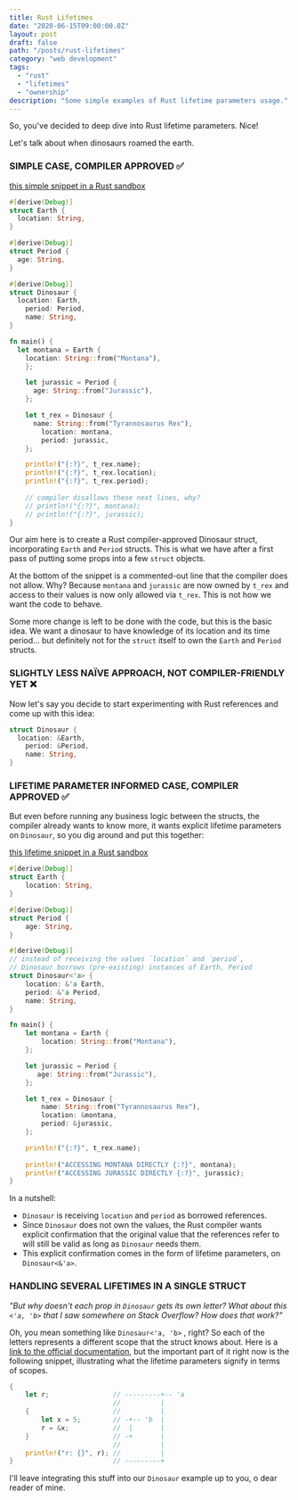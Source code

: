 ```yaml
---
title: Rust Lifetimes
date: "2020-06-15T09:00:00.0Z"
layout: post
draft: false
path: "/posts/rust-lifetimes"
category: "web development"
tags:
  - "rust"
  - "lifetimes"
  - "ownership"
description: "Some simple examples of Rust lifetime parameters usage."
---
```


So, you've decided to deep dive into Rust lifetime parameters. Nice!  

Let's talk about when dinosaurs roamed the earth.  

### SIMPLE CASE, COMPILER APPROVED ✅

[this simple snippet in a Rust sandbox][rust-sandbox:simple]

```rust
#[derive(Debug)]
struct Earth {
  location: String,
}

#[derive(Debug)]
struct Period {
  age: String,
}

#[derive(Debug)]
struct Dinosaur {
  location: Earth,
    period: Period,
    name: String,
}

fn main() {
  let montana = Earth {
    location: String::from("Montana"),
    };

    let jurassic = Period {
      age: String::from("Jurassic"),
    };

    let t_rex = Dinosaur {
      name: String::from("Tyrannosaurus Rex"),
        location: montana,
        period: jurassic,
    };

    println!("{:?}", t_rex.name);
    println!("{:?}", t_rex.location);
    println!("{:?}", t_rex.period);
    
    // compiler disallows these next lines, why?
    // println!("{:?}", montana); 
    // println!("{:?}", jurassic); 
}
```

Our aim here is to create a Rust compiler-approved Dinosaur struct, incorporating `Earth` and `Period` structs. This is what we have after a first pass of putting some props into a few `struct` objects.  

At the bottom of the snippet is a commented-out line that the compiler does not allow. Why? Because `montana` and `jurassic` are now owned by `t_rex` and access to their values is now only allowed via `t_rex`. This is not how we want the code to behave.

Some more change is left to be done with the code, but this is the basic idea. We want a dinosaur to have knowledge of its location and its time period... but definitely not for the `struct` itself to own the `Earth` and `Period` structs.

### SLIGHTLY LESS NAÏVE APPROACH, NOT COMPILER-FRIENDLY YET ❌

Now let's say you decide to start experimenting with Rust references and come up with this idea:

```rust
struct Dinosaur {
  location: &Earth,
    period: &Period,
    name: String,
}
```

### LIFETIME PARAMETER INFORMED CASE, COMPILER APPROVED ✅

But even before running any business logic between the structs, the compiler already wants to know more, it wants explicit lifetime parameters on `Dinosaur`, so you dig around and put this together:

[this lifetime snippet in a Rust sandbox][rust-sandbox:with-lifetime-a]

```rust
#[derive(Debug)]
struct Earth {
    location: String,
}

#[derive(Debug)]
struct Period {
    age: String,
}

#[derive(Debug)]
// instead of receiving the values `location` and `period`,
// Dinosaur borrows (pre-existing) instances of Earth, Period
struct Dinosaur<'a> {
    location: &'a Earth,
    period: &'a Period,
    name: String,
}

fn main() {
    let montana = Earth {
        location: String::from("Montana"),
    };

    let jurassic = Period {
       age: String::from("Jurassic"),
    };

    let t_rex = Dinosaur {
        name: String::from("Tyrannosaurus Rex"),
        location: &montana,
        period: &jurassic,
    };

    println!("{:?}", t_rex.name);
    
    println!("ACCESSING MONTANA DIRECTLY {:?}", montana); 
    println!("ACCESSING JURASSIC DIRECTLY {:?}", jurassic); 
}
```

In a nutshell:

- `Dinosaur` is receiving `location` and `period` as borrowed references. 
- Since `Dinosaur` does not own the values, the Rust compiler wants explicit confirmation that the original value that the references refer to will still be valid as long as `Dinosaur` needs them.
- This explicit confirmation comes in the form of lifetime parameters, on `Dinosaur<&'a>`.

### HANDLING SEVERAL LIFETIMES IN A SINGLE STRUCT

_"But why doesn't each prop in `Dinosaur` gets its own letter? What about this `<'a, 'b>` that I saw somewhere on Stack Overflow? How does that work?"_

Oh, you mean something like `Dinosaur<'a, 'b>` , right? So each of the letters represents a different scope that the struct knows about. Here is a [link to the official documentation][rust-book:borrow-checker], but the important part of it right now is the following snippet, illustrating what the lifetime parameters signify in terms of scopes.

```rust
{
    let r;                // ---------+-- 'a
                          //          |
    {                     //          |
        let x = 5;        // -+-- 'b  |
        r = &x;           //  |       |
    }                     // -+       |
                          //          |
    println!("r: {}", r); //          |
}                         // ---------+
```

I'll leave integrating this stuff into our `Dinosaur` example up to you, o dear reader of mine.

[rust-sandbox:simple]: https://play.rust-lang.org/?version=stable&mode=debug&edition=2015&code=%23!%5Ballow(unused)%5D%0A%23%5Bderive(Debug)%5D%0Astruct%20Earth%20%7B%0A%20%20%20%20location%3A%20String%2C%0A%7D%0A%0A%23%5Bderive(Debug)%5D%0Astruct%20Period%20%7B%0A%20%20%20%20age%3A%20String%2C%0A%7D%0A%0A%23%5Bderive(Debug)%5D%0Astruct%20Dinosaur%20%7B%0A%20%20%20%20location%3A%20Earth%2C%0A%20%20%20%20period%3A%20Period%2C%0A%20%20%20%20name%3A%20String%2C%0A%7D%0A%0Afn%20main()%20%7B%0A%20%20%20%20let%20montana%20%3D%20Earth%20%7B%0A%20%20%20%20%20%20%20%20location%3A%20String%3A%3Afrom(%22Montana%22)%2C%0A%20%20%20%20%7D%3B%0A%0A%20%20%20%20let%20jurassic%20%3D%20Period%20%7B%0A%20%20%20%20%20%20%20%20age%3A%20String%3A%3Afrom(%22Jurassic%22)%2C%0A%20%20%20%20%7D%3B%0A%0A%20%20%20%20let%20t_rex%20%3D%20Dinosaur%20%7B%0A%20%20%20%20%20%20%20%20name%3A%20String%3A%3Afrom(%22Tyrannosaurus%20Rex%22)%2C%0A%20%20%20%20%20%20%20%20location%3A%20montana%2C%0A%20%20%20%20%20%20%20%20period%3A%20jurassic%2C%0A%20%20%20%20%7D%3B%0A%0A%20%20%20%20println!(%22%7B%3A%3F%7D%22%2C%20t_rex)%3B%0A%7D%0A

[rust-sandbox:with-lifetime-a]: https://play.rust-lang.org/?version=stable&mode=debug&edition=2015&code=%23%5Bderive(Debug)%5D%0Astruct%20Earth%20%7B%0A%20%20location%3A%20String%2C%0A%7D%0A%0A%23%5Bderive(Debug)%5D%0Astruct%20Period%20%7B%0A%20%20%20%20age%3A%20String%2C%0A%7D%0A%0A%23%5Bderive(Debug)%5D%0A%2F%2F%20instead%20of%20receiving%20the%20values%20%60location%60%20and%20%60period%60%2C%0A%2F%2F%20Dinosaur%20borrows%20(pre-existing)%20instances%20of%20Earth%2C%20Period%0Astruct%20Dinosaur%3C'a%3E%20%7B%0A%20%20%20%20location%3A%20%26'a%20Earth%2C%0A%20%20%20%20period%3A%20%26'a%20Period%2C%0A%20%20%20%20name%3A%20String%2C%0A%7D%0A%0A%0Afn%20main()%20%7B%0A%20%20let%20montana%20%3D%20Earth%20%7B%0A%20%20%20%20location%3A%20String%3A%3Afrom(%22Montana%22)%2C%0A%20%20%20%20%7D%3B%0A%0A%20%20%20%20let%20jurassic%20%3D%20Period%20%7B%0A%20%20%20%20%20%20age%3A%20String%3A%3Afrom(%22Jurassic%22)%2C%0A%20%20%20%20%7D%3B%0A%0A%20%20%20%20let%20t_rex%20%3D%20Dinosaur%20%7B%0A%20%20%20%20%20%20name%3A%20String%3A%3Afrom(%22Tyrannosaurus%20Rex%22)%2C%0A%20%20%20%20%20%20%20%20location%3A%20%26montana%2C%0A%20%20%20%20%20%20%20%20period%3A%20%26jurassic%2C%0A%20%20%20%20%7D%3B%0A%0A%20%20%20%20println!(%22%7B%3A%3F%7D%22%2C%20t_rex.name)%3B%0A%20%20%20%20%0A%20%20%20%20println!(%22ACCESSING%20MONTANA%20DIRECTLY%20%7B%3A%3F%7D%22%2C%20montana)%3B%20%0A%20%20%20%20println!(%22ACCESSING%20JURASSIC%20DIRECTLY%20%7B%3A%3F%7D%22%2C%20jurassic)%3B%20%0A%7D

[rust-book:borrow-checker]: https://doc.rust-lang.org/book/ch10-03-lifetime-syntax.html?highlight=%27b#the-borrow-checker